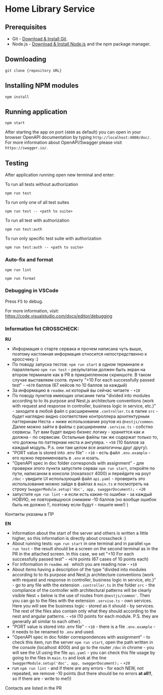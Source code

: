 # Home Library Service

## Prerequisites

- Git - [Download & Install Git](https://git-scm.com/downloads).
- Node.js - [Download & Install Node.js](https://nodejs.org/en/download/) and the npm package manager.

## Downloading

```
git clone {repository URL}
```

## Installing NPM modules

```
npm install
```

## Running application

```
npm start
```

After starting the app on port (`4000` as default) you can open
in your browser OpenAPI documentation by typing `http://localhost:4000/doc/`.
For more information about OpenAPI/Swagger please visit `https://swagger.io/`.

## Testing

After application running open new terminal and enter:

To run all tests without authorization

```
npm run test
```

To run only one of all test suites

```
npm run test -- <path to suite>
```

To run all test with authorization

```
npm run test:auth
```

To run only specific test suite with authorization

```
npm run test:auth -- <path to suite>
```

### Auto-fix and format

```
npm run lint
```

```
npm run format
```

### Debugging in VSCode

Press <kbd>F5</kbd> to debug.

For more information, visit: https://code.visualstudio.com/docs/editor/debugging


### Information fot CROSSCHECK:
**RU**
- Информация о старте сервака и прочем написана чуть выше, поэтому кастомная информация относится непостредственно к кроссчеку :)
- По поводу запуска тестов: `npm run start` в одном терминале и параллельно `npm run test` - результатом должен быть экран на втором терминале как в PR в прикрипленном скриншоте. В таком случае выставляем соотв. пункту "+10 For each successfully passed test" - `+670` баллов (67 кейсов по 10 баллов за каждый)
- За информацию в `readme.md` который вы сейчас читаете - `+10`
- По поводу пунктов имеющих описание типа "divided into modules according to to its purpose and Nest.js architecture conventions (work with request and response in controller, business logic in service, etc.)" - заходите в любой файл с расширением `.controller.ts` в папке `src` - будет наглядно видно соответствие контроллера архитектурным паттеринам
Неста + ниже использование роутов из `@nestjs/common`. Далее можно зайти в файлы с расширением `.servise.ts` - собстно сервисы. Тут вам будет видно бизнес логику - храниттся как и должна - по сервисам. Остальные файлы так же содержат только то, что должны по паттернам неста и ангуляра. - `+50` (10 баллов за каждый модуль. P.s. они там целом все аналогичны друг другу).
- "PORT value is stored into .env file" - `+10` - есть файл `.env.example` - его нужно переименовать в `.env` и юзать.
- "OpenAPI spec in doc folder corresponds with assignment" - для проверки этого пункта запустите сервак `npm run start`, откройте по пути, написаном в консоли (локалхост 4000) 
и перейдите на роут `/doc` - увидите UI использующий файл `api.yaml` - проверить это использование можно зайдя в файлах в `main.ts` и посмотреть на строку
`SwaggerModule.setup('doc', app, swaggerDocument);` - `+20`
- запустите `npm run lint` - и если есть какие-то ошибки - за каждый НОВУЮ, не повторившуюся снимаем -10 баллов (но вообще ошибок быть не должно !!, поэтому если будут -
пишите мне!) )

Контакты указаны в ПР

**EN**
- Information about the start of the server and others is written a little higher, so this information is directly about crosscheck :)
- About running tests: `npm run start` in one terminal and in parallel `npm run test` - the result should be a screen on the second terminal as in the PR in the attached screen. In this case, we set "+10 For each successfully passed test" - `+670` points (67 cases of 10 points each)
- For information in `readme.md ` which you are reading now - `+10`
- About items having a description of the type "divided into modules according to to its purpose and Nest.js architecture conventions (work with request and response in controller, business logic in service, etc.)" - go to any file with the extension `.controller.ts` in the folder `src` - the compliance of the controller with architectural patterns will be clearly visible
Nest + below is the use of routes from `@nestjs/common'`. Then you can go to the files with the extension `.servise.ts` - own services. 
Here you will see the business logic - stored as it should - by services. The rest of the files also contain only what they should according to the nest and angular patterns. - `+50` (10 points for each module. P.S. they are generally all similar to each other).
- "PORT value is stored into .env file" - `+10` - there is a file `.env.example` - it needs to be renamed to `.env` and used.
- "OpenAPI spec in doc folder correspondences with assignment" - to check this item, run the server `npm run start`, open the path written in the console (localhost 4000)
and go to the router `/doc` in chrome - you will see the UI using the file `api.yaml` - you can check this file usage by going to the files in `main.ts` and look at the line
`SwaggerModule.setup('doc', app, swaggerDocument);` - `+20`
- run `npm run lint` - and if there are any errors - for each NEW, not repeated, we remove -10 points (but there should be no errors **at all!!**, so if there are -
write to me!))

Contacts are listed in the PR